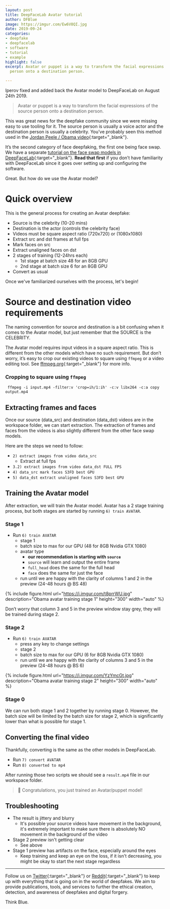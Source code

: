 ```yaml
---
layout: post
title: DeepFaceLab Avatar tutorial
author: DFBlue
image: https://imgur.com/Ew6V8QI.jpg
date: 2019-09-24
categories:
- deepfake
- deepfacelab
- software
- tutorial
- example
highlight: false
excerpt: Avatar or puppet is a way to transform the facial expressions of the source
  person onto a destination person.

---
```

Iperov fixed and added back the Avatar model to DeepFaceLab on August 24th 2019. 

> Avatar or puppet is a way to transform the facial expressions of the source person onto a destination person. 

This was great news for the deepfake community since we were missing easy to use tooling for it. The source person is usually a voice actor and the destination person is usually a celebrity. You’ve probably seen this method used in the [Jordan Peele / Obama video](https://www.youtube.com/watch?v=cQ54GDm1eL0){:target="_blank"}. 

It’s the second category of face deepfaking, the first one being face swap. We have a separate [tutorial on the face swap models in DeepFaceLab](https://pub.dfblue.com/pub/2019-07-27-deepfacelab-tutorial){:target="_blank"}. **Read that first** if you don’t have familiarity with DeepFaceLab since it goes over setting up and configuring the software.

Great. But how do we use the Avatar model?

# Quick overview

This is the general process for creating an Avatar deepfake:

- Source is the celebrity (10-20 mins)
- Destination is the actor (controls the celebrity face)
- Videos must be square aspect ratio (720x720) or (1080x1080)
- Extract src and dst frames at full fps
- Mark faces on src
- Extract unaligned faces on dst
- 2 stages of training (12-24hrs each)
    - 1st stage at batch size 48 for an 8GB GPU
    - 2nd stage at batch size 6 for an 8GB GPU
- Convert as usual

Once we've familiarized ourselves with the process, let's begin!

# Source and destination video requirements

The naming convention for source and destination is a bit confusing when it comes to the Avatar model, but just remember that the SOURCE is the CELEBRITY.

The Avatar model requires input videos in a square aspect ratio. This is different from the other models which have no such requirement. But don’t worry, it’s easy to crop our existing videos to square using `ffmpeg` or a video editing tool. See [ffmpeg.org](https://ffmpeg.org/){:target="_blank"} for more info.

### Cropping to square using `ffmpeg`

```
 ffmpeg -i input.mp4 -filter:v 'crop=ih/1:ih' -c:v libx264 -c:a copy output.mp4
```

## Extracting frames and faces

Once our source (data_src) and destination (data_dst) videos are in the workspace folder, we can start extraction. The extraction of frames and faces from the videos is also slightly different from the other face swap models.

Here are the steps we need to follow:

- `2) extract images from video data_src`
    - Extract at full fps
- `3.2) extract images from video data_dst FULL FPS`
- `4) data_src mark faces S3FD best GPU`
- `5) data_dst extract unaligned faces S3FD best GPU`

## Training the Avatar model

After extraction, we will train the Avatar model. Avatar has a 2 stage training process, but both stages are started by running `6) train AVATAR`.

### Stage 1

- Run `6) train AVATAR`
    - stage 1
    - batch size to max for our GPU (48 for 8GB Nvidia GTX 1080)
    - avatar type
        - **our recommendation is starting with `source`**
        - `source` will learn and output the entire frame
        - `full_head` does the same for the full head
        - `face` does the same for just the face
    - run until we are happy with the clarity of columns 1 and 2 in the preview (24-48 hours @ BS 48)

{% include figure.html url="https://i.imgur.com/t8prrWU.jpg" description="Obama avatar training stage 1" height="300" width="auto" %}

Don’t worry that column 3 and 5 in the preview window stay grey, they will be trained during stage 2.

### Stage 2

- Run `6) train AVATAR`
    - press any key to change settings
    - stage 2
    - batch size to max for our GPU (6 for 8GB Nvidia GTX 1080)
    - run until we are happy with the clarity of columns 3 and 5 in the preview (24-48 hours @ BS 6)

{% include figure.html url="https://i.imgur.com/YzYmcGt.jpg" description="Obama avatar training stage 2" height="300" width="auto" %}

### Stage 0

We can run both stage 1 and 2 together by running stage 0. However, the batch size will be limited by the batch size for stage 2, which is significantly lower than what is possible for stage 1.

## Converting the final video

Thankfully, converting is the same as the other models in DeepFaceLab.

- Run `7) convert AVATAR`
- Run `8) converted to mp4`

After running those two scripts we should see a `result.mp4` file in our workspace folder.

> 🎉 Congratulations, you just trained an Avatar/puppet model!

## Troubleshooting

- The result is jittery and blurry
    - It's possible your source videos have movement in the background, it's extremely important to make sure there is absolutely NO movement in the background of the video
- Stage 2 preview isn't getting clear
    - See above
- Stage 1 preview has artifacts on the face, especially around the eyes
    - Keep training and keep an eye on the loss, if it isn't decreasing, you might be okay to start the next stage regardless

-----

Follow us on [Twitter](https://twitter.com/dfblue){:target="_blank"} or [Reddit](https://reddit.com/u/deepfakeblue){:target="_blank"} to keep up with everything that is going on in the world of deepfakes. We aim to provide publications, tools, and services to further the ethical creation, detection, and awareness of deepfakes and digital forgery.

Think Blue.